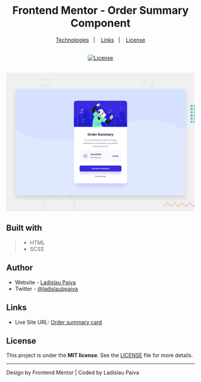 <div align=center>

# Frontend Mentor - Order Summary Component

</div>

<p align="center">
  <a href="#built-with">Technologies</a>&nbsp;&nbsp;&nbsp;|&nbsp;&nbsp;&nbsp;
  <a href="#Links">Links</a>&nbsp;&nbsp;&nbsp;|&nbsp;&nbsp;&nbsp;
  <a href="#License">License</a>
</p>

<br>

<div align=center>
  <a href="LICENSE">
 <img alt="License" width="100px" src="https://img.shields.io/static/v1?label=license&message=MIT&color=002eff&labelColor=000000">
  </a>
</div>
 <br>

![Design preview for coding challenge](/.github/order-summary-card.jpg)

## Built with

> - HTML
> - SCSS

## Author

- Website - [Ladislau Paiva](https://ladislaubpaiva.pages.dev)
- Twitter - [@ladislaubpaiva](https://www.twitter.com/ladislaubpaiva)

## Links

- Live Site URL: [Order summary card](https://ladislaubpaiva.github.io/challenges/order-summary-card)

## License

This project is under the **MIT license**. See the [LICENSE](/LICENSE) file for more details.

---

Design by Frontend Mentor | Coded by Ladislau Paiva
